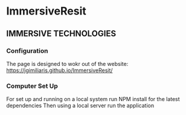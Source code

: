 # ImmersiveResit

## IMMERSIVE TECHNOLOGIES 
### Configuration
The page is designed to wokr out of the website: https://jgimiliaris.github.io/ImmersiveResit/

### Computer Set Up
For set up and running on a local system run NPM install for the latest dependencies
Then using a local server run the application
